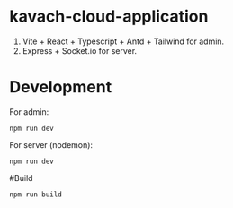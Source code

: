 # kavach-cloud-application
1. Vite + React + Typescript + Antd + Tailwind for admin.
2. Express + Socket.io for server.

# Development
For admin:
```
npm run dev
```

For server (nodemon):
```
npm run dev
```

#Build
```
npm run build
```